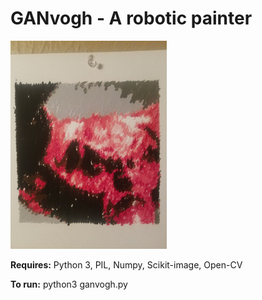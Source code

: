 # GANvogh - A robotic painter
<img src="https://raw.githubusercontent.com/AlexTheHuman/ganvogh/master/img/legend.jpg" alt="drawing" width="250"/>

**Requires:** Python 3, PIL, Numpy, Scikit-image, Open-CV

**To run:** python3 ganvogh.py <filename>